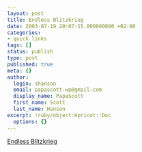 ```yaml
---
layout: post
title: Endless Blitzkrieg
date: 2003-07-19 20:07:15.000000000 +02:00
categories:
- quick links
tags: []
status: publish
type: post
published: true
meta: {}
author:
  login: shanson
  email: papascott-wp@gmail.com
  display_name: PapaScott
  first_name: Scott
  last_name: Hanson
excerpt: !ruby/object:Hpricot::Doc
  options: {}
---
```

<p><a title="Spiegel Cover: 'How the USA lied to the world, defeated a tryrant, and now is in a guerilla war'" href="http://www.spiegel.de/spiegel/0,1518,grossbild-279399-,00.html">Endless Blitzkrieg</a></p>
